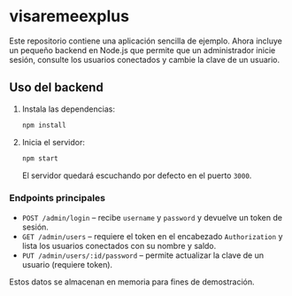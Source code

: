 # visaremeexplus

Este repositorio contiene una aplicación sencilla de ejemplo. Ahora incluye un pequeño backend en Node.js que permite que un administrador inicie sesión, consulte los usuarios conectados y cambie la clave de un usuario.

## Uso del backend

1. Instala las dependencias:
   ```bash
   npm install
   ```
2. Inicia el servidor:
   ```bash
   npm start
   ```
   El servidor quedará escuchando por defecto en el puerto `3000`.

### Endpoints principales

- `POST /admin/login` – recibe `username` y `password` y devuelve un token de sesión.
- `GET /admin/users` – requiere el token en el encabezado `Authorization` y lista los usuarios conectados con su nombre y saldo.
- `PUT /admin/users/:id/password` – permite actualizar la clave de un usuario (requiere token).

Estos datos se almacenan en memoria para fines de demostración.
